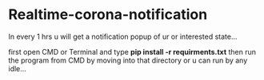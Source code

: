 # Realtime-corona-notification
In every 1 hrs u will get a notification popup of ur or interested state...


first open CMD or Terminal and type **pip install -r requirments.txt**
then run the program from CMD by moving into that directory or u can run by any idle...
